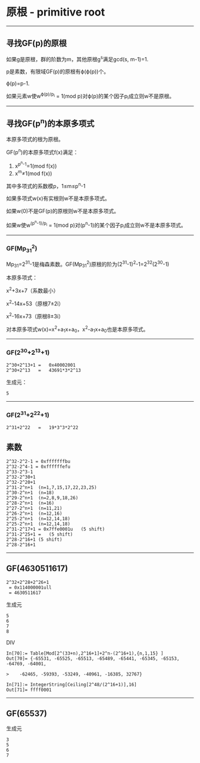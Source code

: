原根 - primitive root
======================

**********************

## 寻找GF(p)的原根

如果g是原根，群的阶数为m，其他原根g<sup>s</sup>满足gcd(s, m-1)=1.

p是素数，有限域GF(p)的原根有ϕ(ϕ(p))个。

ϕ(p)=p-1.

如果元素w使w<sup>ϕ(p)/p<sub>i</sub></sup> = 1(mod p)对ϕ(p)的某个因子p<sub>i</sub>成立则w不是原根。

**********************

## 寻找GF(p<sup>n</sup>)的本原多项式

本原多项式的根为原根。

GF(p<sup>n</sup>)的本原多项式f(x)满足：

1. x<sup>p<sup>n</sup>-1</sup>=1(mod f(x))
2. x<sup>m</sup>≠1(mod f(x))

其中多项式的系数模p，1≤m≤p<sup>n</sup>-1

如果多项式w(x)有实根则w不是本原多项式。

如果w(0)不是GF(p)的原根则w不是本原多项式。

如果w使w<sup>(p<sup>n</sup>-1)/p<sub>i</sub></sup> = 1(mod p)对(p<sup>n</sup>-1)的某个因子p<sub>i</sub>成立则w不是本原多项式。

**********************

### GF(Mp<sub>31</sub><sup>2</sup>)

Mp<sub>31</sub>=2<sup>31</sup>-1是梅森素数。GF(Mp<sub>31</sub><sup>2</sup>)原根的阶为(2<sup>31</sup>-1)<sup>2</sup>-1=2<sup>32</sup>(2<sup>30</sup>-1)

本原多项式：

x<sup>2</sup>+3x+7（系数最小）

x<sup>2</sup>-14x+53（原根7±2i）

x<sup>2</sup>-16x+73（原根8±3i）

对本原多项式w(x)=x<sup>2</sup>+a<sub>1</sub>x+a<sub>0</sub>，x<sup>2</sup>-a<sub>1</sub>x+a<sub>0</sub>也是本原多项式。

**********************

### GF(2<sup>30</sup>+2<sup>13</sup>+1)

```
2^30+2^13+1	=	0x40002001
2^30+2^13	=	43691*3*2^13
```

生成元：
```
5
```

**********************

### GF(2<sup>31</sup>+2<sup>22</sup>+1)

```
2^31+2^22	=	19*3^3*2^22
```

## 素数

```
2^32-2^2-1 = 0xfffffffbu
2^32-2^4-1 = 0xffffffefu
2^33-2^3-1
2^32-2^30+1
2^32-2^20+1
2^31-2^n+1	(n=1,7,15,17,22,23,25)
2^30-2^n+1	(n=18)
2^29-2^n+1	(n=2,8,9,18,26)
2^28-2^n+1	(n=16)
2^27-2^n+1	(n=11,21)
2^26-2^n+1	(n=12,16)
2^25-2^n+1	(n=12,14,18)
2^25-2^n+1	(n=12,14,18)
2^31-2^17+1 = 0x7ffe0001u	(5 shift)
2^31-2^25+1 =	(5 shift)
2^28-2^16+1	(5 shift)
2^28-2^16+1
```
********

## GF(4630511617)

```
2^32+2^28+2^26+1
 = 0x114000001ull
 = 4630511617
```
生成元
```
5
6
7
8
```
DIV
```
In[70]:= Table[Mod[2^(33+n),2^16+1]+2^n-(2^16+1),{n,1,15} ]                        
Out[70]= {-65531, -65525, -65513, -65489, -65441, -65345, -65153, -64769, -64001,

>    -62465, -59393, -53249, -40961, -16385, 32767}

In[71]:= IntegerString[Ceiling[2^48/(2^16+1)],16]                                  
Out[71]= ffff0001
```

********

## GF(65537)

生成元
```
3
5
6
7
```